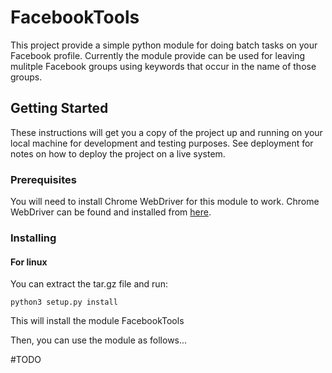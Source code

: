 # FacebookTools

This project provide a simple python module for doing batch tasks on your Facebook profile.
Currently the module provide can be used for leaving mulitple Facebook groups using keywords that occur in the name of those groups.

## Getting Started

These instructions will get you a copy of the project up and running on your local machine for development and testing purposes. See deployment for notes on how to deploy the project on a live system.

### Prerequisites

You will need to install Chrome WebDriver for this module to work.
Chrome WebDriver can be found and installed from [here](https://sites.google.com/a/chromium.org/chromedriver/downloads). 

### Installing

#### For linux

You can extract the tar.gz file and run:
```
python3 setup.py install
```
This will install the module FacebookTools

Then, you can use the module as follows...

#TODO
